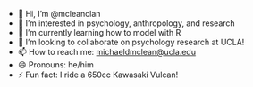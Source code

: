 - 👋 Hi, I’m @mcleanclan
- 👀 I’m interested in psychology, anthropology, and research
- 🌱 I’m currently learning how to model with R
- 💞️ I’m looking to collaborate on psychology research at UCLA!
- 📫 How to reach me: michaeldmclean@ucla.edu
- 😄 Pronouns: he/him
- ⚡ Fun fact: I ride a 650cc Kawasaki Vulcan!

<!---
mcleanclan/mcleanclan is a ✨ special ✨ repository because its `README.md` (this file) appears on your GitHub profile.
You can click the Preview link to take a look at your changes.
--->
